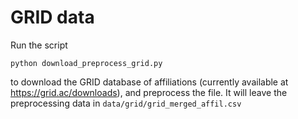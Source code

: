 # GRID data

Run the script

```
python download_preprocess_grid.py
```

to download the GRID database of affiliations (currently
available at https://grid.ac/downloads), and preprocess the file.
It will leave the preprocessing data in `data/grid/grid_merged_affil.csv`
